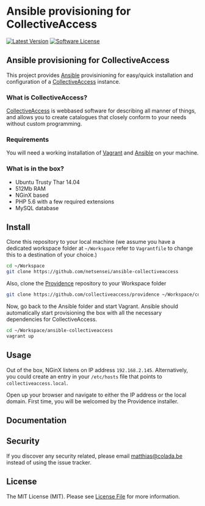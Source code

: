 # Ansible provisioning for CollectiveAccess

[![Latest Version](https://img.shields.io/github/release/netsensei/ansible-collectiveaccess.svg?style=flat-square)](https://github.com/netsensei/ansible-collectiveaccess/releases)
[![Software License](https://img.shields.io/badge/license-MIT-brightgreen.svg?style=flat-square)](LICENSE.md)

## Ansible provisioning for CollectiveAccess

This project provides [Ansible](http://www.ansible.com) provisinioning for easy/quick installation and configuration of a [CollectiveAccess](http://collectiveaccess.org/) instance.

### What is CollectiveAccess?

[CollectiveAccess](http://collectiveaccess.org/) is webbased software for describing all manner of things, and allows you to create catalogues that closely conform to your needs without custom programming.

### Requirements

You will need a working installation of [Vagrant](https://www.vagrantup.com/) and [Ansible](http://www.ansible.com) on your machine.

### What is in the box?

- Ubuntu Trusty Thar 14.04
- 512Mb RAM
- NGinX based
- PHP 5.6 with a few required extensions
- MySQL database

## Install

Clone this repository to your local machine (we assume you have a dedicated workspace folder at `~/Workspace` refer to `Vagrantfile` to change this to a destination of your choice.)

```bash
cd ~/Workspace
git clone https://github.com/netsensei/ansible-collectiveaccess
```

Also, clone the [Providence](https://github.com/collectiveaccess/providence) repository to your Workspace folder

```bash
git clone https://github.com/collectiveaccess/providence ~/Workspace/collective_access
```

Now, go back to the Ansible folder and start Vagrant. Ansible should automatically start provisioning the box with all the necessary dependencies for CollectiveAccess.

```bash
cd ~/Workspace/ansible-collectiveaccess
vagrant up
```

## Usage

Out of the box, NGinX listens on IP address `192.168.2.145`. Alternatively, you could create an entry in your `/etc/hosts` file that points to `collectiveaccess.local`.

Open up your browser and navigate to either the IP address or the local domain. First time, you will be welcomed by the Providence installer.

## Documentation

## Security

If you discover any security related, please email matthias@colada.be instead of using the issue tracker.

## License

The MIT License (MIT). Please see [License File](LICENSE.md) for more information.
